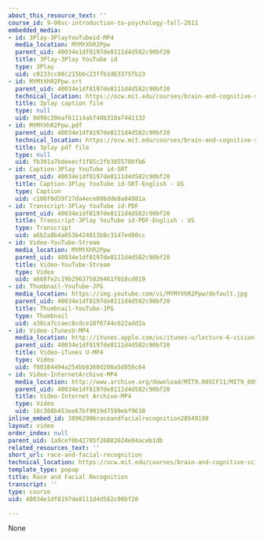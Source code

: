 ```yaml
---
about_this_resource_text: ''
course_id: 9-00sc-introduction-to-psychology-fall-2011
embedded_media:
- id: 3Play-3PlayYouTubeid-MP4
  media_location: MYMYXhR2Ppw
  parent_uid: 40034e1df8197de8111d4d582c90bf20
  title: 3Play-3Play YouTube id
  type: 3Play
  uid: c0233cc88c215bbc23ffb1d63375fb23
- id: MYMYXhR2Ppw.srt
  parent_uid: 40034e1df8197de8111d4d582c90bf20
  technical_location: https://ocw.mit.edu/courses/brain-and-cognitive-sciences/9-00sc-introduction-to-psychology-fall-2011/vision-ii/race-and-facial-recognition/MYMYXhR2Ppw.srt
  title: 3play caption file
  type: null
  uid: 9d98c20eaf61114ab748b310a7441132
- id: MYMYXhR2Ppw.pdf
  parent_uid: 40034e1df8197de8111d4d582c90bf20
  technical_location: https://ocw.mit.edu/courses/brain-and-cognitive-sciences/9-00sc-introduction-to-psychology-fall-2011/vision-ii/race-and-facial-recognition/MYMYXhR2Ppw.pdf
  title: 3play pdf file
  type: null
  uid: fb301a7bdeeecf1f85c2fb3855780fb6
- id: Caption-3Play YouTube id-SRT
  parent_uid: 40034e1df8197de8111d4d582c90bf20
  title: Caption-3Play YouTube id-SRT-English - US
  type: Caption
  uid: c100f0d59f27da4ece086dde8a84981a
- id: Transcript-3Play YouTube id-PDF
  parent_uid: 40034e1df8197de8111d4d582c90bf20
  title: Transcript-3Play YouTube id-PDF-English - US
  type: Transcript
  uid: a6b2a8b4a053b424013b8c3147ed80cc
- id: Video-YouTube-Stream
  media_location: MYMYXhR2Ppw
  parent_uid: 40034e1df8197de8111d4d582c90bf20
  title: Video-YouTube-Stream
  type: Video
  uid: a660fe2c19b296375826461f018cd819
- id: Thumbnail-YouTube-JPG
  media_location: https://img.youtube.com/vi/MYMYXhR2Ppw/default.jpg
  parent_uid: 40034e1df8197de8111d4d582c90bf20
  title: Thumbnail-YouTube-JPG
  type: Thumbnail
  uid: a38ca7ccaec8cdce18f6744c622add2a
- id: Video-iTunesU-MP4
  media_location: http://itunes.apple.com/us/itunes-u/lecture-6-vision-2/id501335817?i=111090467
  parent_uid: 40034e1df8197de8111d4d582c90bf20
  title: Video-iTunes U-MP4
  type: Video
  uid: f00384494a254bb8360d200a5d058c64
- id: Video-InternetArchive-MP4
  media_location: http://www.archive.org/download/MIT9.00SCF11/MIT9_00SCF11_lec06_300k.mp4
  parent_uid: 40034e1df8197de8111d4d582c90bf20
  title: Video-Internet Archive-MP4
  type: Video
  uid: 18c308b453ee67bf9019d7599ebf9638
inline_embed_id: 38962906raceandfacialrecognition28549198
layout: video
order_index: null
parent_uid: 1a9cef0b42705f26882624e84aceb1db
related_resources_text: ''
short_url: race-and-facial-recognition
technical_location: https://ocw.mit.edu/courses/brain-and-cognitive-sciences/9-00sc-introduction-to-psychology-fall-2011/vision-ii/race-and-facial-recognition
template_type: popup
title: Race and Facial Recognition
transcript: ''
type: course
uid: 40034e1df8197de8111d4d582c90bf20

---
```

None